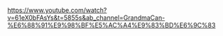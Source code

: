 https://www.youtube.com/watch?v=61eX0bFAsYs&t=5855s&ab_channel=GrandmaCan-%E6%88%91%E9%98%BF%E5%AC%A4%E9%83%BD%E6%9C%83
